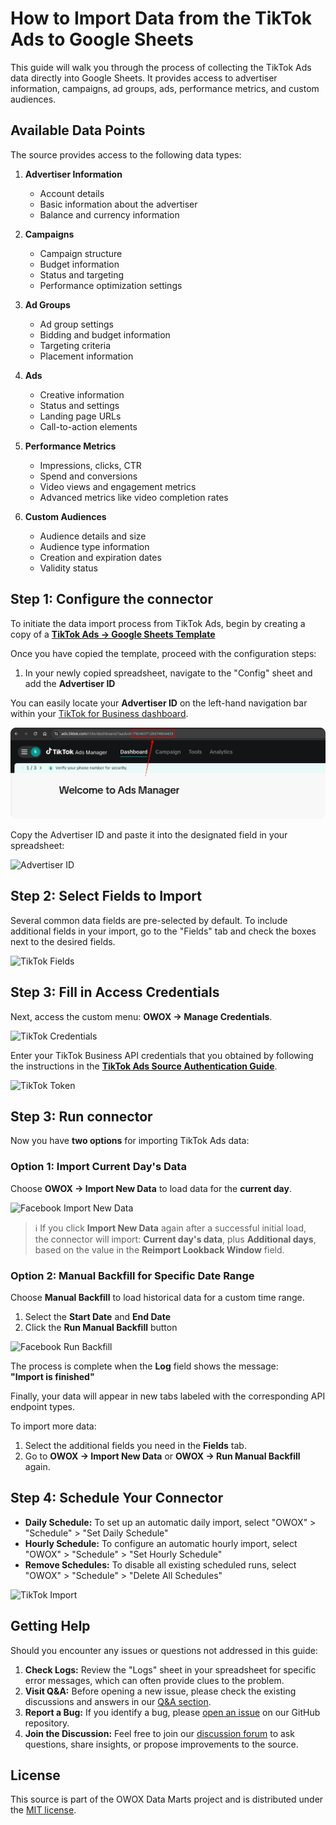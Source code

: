# How to Import Data from the TikTok Ads to Google Sheets

This  guide will walk you through the process of collecting the TikTok Ads data directly into Google Sheets.
It provides access to advertiser information, campaigns, ad groups, ads, performance metrics, and custom audiences.

## Available Data Points

The source provides access to the following data types:

1. **Advertiser Information**
   - Account details
   - Basic information about the advertiser
   - Balance and currency information

2. **Campaigns**
   - Campaign structure
   - Budget information
   - Status and targeting
   - Performance optimization settings

3. **Ad Groups**
   - Ad group settings
   - Bidding and budget information
   - Targeting criteria
   - Placement information

4. **Ads**
   - Creative information
   - Status and settings
   - Landing page URLs
   - Call-to-action elements

5. **Performance Metrics**
   - Impressions, clicks, CTR
   - Spend and conversions
   - Video views and engagement metrics
   - Advanced metrics like video completion rates

6. **Custom Audiences**
   - Audience details and size
   - Audience type information
   - Creation and expiration dates
   - Validity status

## Step 1: Configure the connector

To initiate the data import process from TikTok Ads, begin by creating a copy of a [**TikTok Ads → Google Sheets Template**](https://docs.google.com/spreadsheets/d/15AujaJ_x-ibEqs2u3DwvC8qV0hYC7oO1b1LGLEen1mQ/copy)

Once you have copied the template, proceed with the configuration steps:

1. In your newly copied spreadsheet, navigate to the "Config" sheet and add the **Advertiser ID**

You can easily locate your **Advertiser ID** on the left-hand navigation bar within your [TikTok for Business dashboard](https://ads.tiktok.com/).

![TikTok Advertiser ID](/packages/connectors/src/Sources/TikTokAds/res/tiktok_advid.png)

Copy the Advertiser ID and paste it into the designated field in your spreadsheet:

![Advertiser ID](/packages/connectors/src/Sources/TikTokAds/res/tiktok_pasteid.png)

## Step 2: Select Fields to Import

Several common data fields are pre-selected by default. To include additional fields in your import, go to the "Fields" tab and check the boxes next to the desired fields.

![TikTok Fields](/packages/connectors/src/Sources/TikTokAds/res/tiktok_fields.png)

## Step 3: Fill in Access Credentials

Next, access the custom menu: **OWOX → Manage Credentials**.

![TikTok Credentials](/packages/connectors/src/Sources/TikTokAds/res/tiktok_credentials.png)

Enter your TikTok Business API credentials that you obtained by following the instructions in the [**TikTok Ads Source Authentication Guide**](/packages/connectors/src/Sources/TikTokAds/CREDENTIALS.md).

![TikTok Token](/packages/connectors/src/Sources/TikTokAds/res/tiktok_token.png)

## Step 3: Run connector

Now you have **two options** for importing TikTok Ads data:

### Option 1: Import Current Day's Data

Choose **OWOX → Import New Data** to load data for the **current day**.

![Facebook Import New Data](/packages/connectors/src/Sources/FacebookMarketing/res/facebook_newdata.png)

> ℹ️ If you click **Import New Data** again after a successful initial load,  
> the connector will import: **Current day's data**, plus **Additional days**, based on the value in the **Reimport Lookback Window** field.

### Option 2: Manual Backfill for Specific Date Range

Choose **Manual Backfill** to load historical data for a custom time range.

1. Select the **Start Date** and **End Date**  
2. Click the **Run Manual Backfill** button

![Facebook Run Backfill](/packages/connectors/src/Sources/FacebookMarketing/res/facebook_runbackfill.png)

The process is complete when the **Log** field shows the message:  
**"Import is finished"**  

Finally, your data will appear in new tabs labeled with the corresponding API endpoint types.  

To import more data:

1. Select the additional fields you need in the **Fields** tab.
2. Go to **OWOX → Import New Data** or **OWOX → Run Manual Backfill** again.

## Step 4: Schedule Your Connector

- **Daily Schedule:** To set up an automatic daily import, select "OWOX" > "Schedule" > "Set Daily Schedule"
- **Hourly Schedule:** To configure an automatic hourly import, select "OWOX" > "Schedule" > "Set Hourly Schedule"
- **Remove Schedules:** To disable all existing scheduled runs, select "OWOX" > "Schedule" > "Delete All Schedules"

![TikTok Import](/packages/connectors/src/Sources/TikTokAds/res/tiktok_import.png)

## Getting Help

Should you encounter any issues or questions not addressed in this guide:

1. **Check Logs:** Review the "Logs" sheet in your spreadsheet for specific error messages, which can often provide clues to the problem.
2. **Visit Q&A:** Before opening a new issue, please check the existing discussions and answers in our [Q&A section](https://github.com/OWOX/owox-data-marts/discussions/categories/q-a).
3. **Report a Bug:** If you identify a bug, please [open an issue](https://github.com/OWOX/owox-data-marts/issues) on our GitHub repository.
4. **Join the Discussion:** Feel free to join our [discussion forum](https://github.com/OWOX/owox-data-marts/discussions) to ask questions, share insights, or propose improvements to the source.

## License

This source is part of the OWOX Data Marts project and is distributed under the [MIT license](/licenses/MIT.md).
